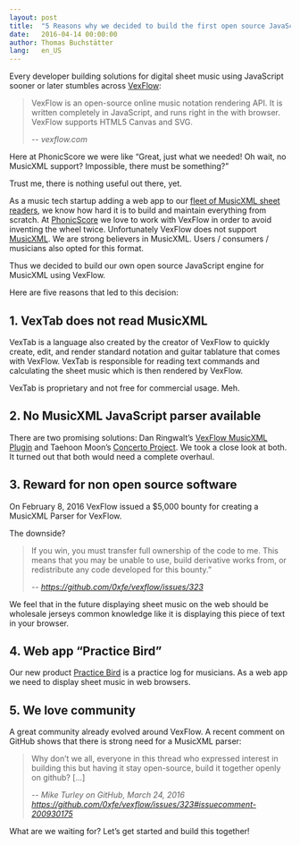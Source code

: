 ```yaml
---
layout: post
title:  "5 Reasons why we decided to build the first open source JavaScript engine for MusicXML using VexFlow"
date:   2016-04-14 00:00:00
author: Thomas Buchstätter
lang:   en_US
---
```


Every developer building solutions for digital sheet music using JavaScript sooner or later stumbles across [VexFlow][1]:

> VexFlow is an open-source online music notation rendering API. It is written completely in JavaScript, and runs right in the with browser. VexFlow supports HTML5 Canvas and SVG.
>
> -- <cite>vexflow.com</cite>

Here at PhonicScore we were like “Great, just what we needed! Oh wait, no MusicXML support? Impossible, there must be something?”

Trust me, there is nothing useful out there, yet.

As a music tech startup adding a web app to our [fleet of MusicXML sheet readers][0], we know how hard it is to build and maintain everything from scratch. At [PhonicScore][0] we love to work with VexFlow in order to avoid inventing the wheel twice. Unfortunately VexFlow does not support [MusicXML][2]. We are strong believers in MusicXML. Users / consumers / musicians also opted for this format.

Thus we decided to build our own open source JavaScript engine for MusicXML using VexFlow.

Here are five reasons that led to this decision:

## 1. VexTab does not read MusicXML
VexTab is a language also created by the creator of VexFlow to quickly create, edit, and render standard notation and guitar tablature that comes with VexFlow. VexTab is responsible for reading text commands and calculating the sheet music which is then rendered by VexFlow.

VexTab is proprietary and not free for commercial usage. Meh.

## 2. No MusicXML JavaScript parser available
There are two promising solutions: Dan Ringwalt’s [VexFlow MusicXML Plugin][3] and Taehoon Moon’s [Concerto Project][4]. We took a close look at both. It turned out that both would need a complete overhaul.

## 3. Reward for non open source software
On February 8, 2016 VexFlow issued a $5,000 bounty for creating a MusicXML Parser for VexFlow.

The downside?

> If you win, you must transfer full ownership of the code to me. This means that you may be unable to use, build derivative works from, or redistribute any code developed for this bounty.”
>
> -- <cite>https://github.com/0xfe/vexflow/issues/323</cite>

We feel that in the future displaying sheet music on the web should be wholesale jerseys common knowledge like it is displaying this piece of text in your browser.

## 4. Web app “Practice Bird”
Our new product [Practice Bird][5] is a practice log for musicians. As a web app we need to display sheet music in web browsers.


## 5. We love community
A great community already evolved around VexFlow. A recent comment on GitHub shows that there is strong need for a MusicXML parser:

> Why don’t we all, everyone in this thread who expressed interest in building this but having it stay open-source, build it together openly on github? […]
>
> -- <cite>Mike Turley on GitHub, March 24, 2016 https://github.com/0xfe/vexflow/issues/323#issuecomment-200930175</cite>

What are we waiting for? Let’s get started and build this together!

[0]: http://www.phonicscore.com/
[1]: http://www.vexflow.com/
[2]: https://www.musicxml.com/
[3]: https://github.com/ringw/vexflow
[4]: https://github.com/panarch/concerto
[5]: https://www.practicebird.com/

